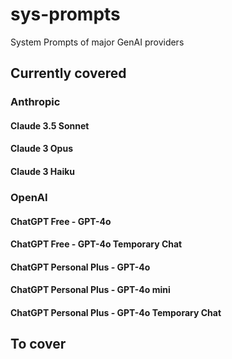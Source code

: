 # sys-prompts
System Prompts of major GenAI providers
## Currently covered
### Anthropic
#### Claude 3.5 Sonnet
#### Claude 3 Opus
#### Claude 3 Haiku
### OpenAI
####  ChatGPT Free - GPT-4o
#### ChatGPT Free - GPT-4o Temporary Chat
#### ChatGPT Personal Plus - GPT-4o 
#### ChatGPT Personal Plus - GPT-4o mini
#### ChatGPT Personal Plus - GPT-4o Temporary Chat
## To cover
